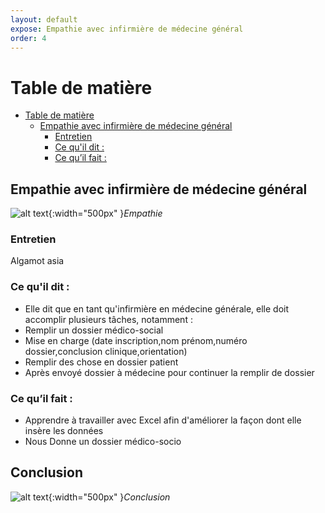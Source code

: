 ```yaml
---
layout: default
expose: Empathie avec infirmière de médecine général 
order: 4
---
```


# Table de matière
- [Table de matière]()
    - [Empathie avec infirmière de médecine général](#empathie-avec-infirmière-de-médecine-général)
      - [Entretien](#entretien)
      - [Ce qu'il dit :](#ce-quil-dit-)
      - [Ce qu’il fait :](#ce-quil-fait-)
<!-- new slide -->

## Empathie avec infirmière de médecine général 

![alt text]({{site.baseurl}}/pole-médicale/images/médecin-générale.png){:width="500px" }*Empathie*

<!-- note -->

### Entretien

Algamot asia

### Ce qu'il dit : 
- Elle dit que en tant qu'infirmière en médecine générale, elle doit accomplir plusieurs tâches,  notamment : 
- Remplir un dossier médico-social 
- Mise en charge (date inscription,nom prénom,numéro dossier,conclusion clinique,orientation)
- Remplir des chose en dossier patient
- Après envoyé dossier à médecine pour continuer la remplir de dossier

### Ce qu’il fait :
- Apprendre à travailler avec Excel afin d'améliorer la façon dont elle insère les données
- Nous Donne un dossier médico-socio 

<!-- new slide -->

## Conclusion

![alt text](./images/conclusion.jpg){:width="500px" }*Conclusion*

